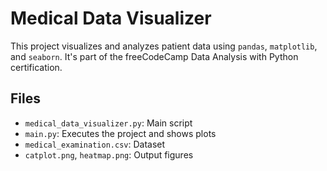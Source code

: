 # Medical Data Visualizer

This project visualizes and analyzes patient data using `pandas`, `matplotlib`, and `seaborn`. It's part of the freeCodeCamp Data Analysis with Python certification.

## Files

- `medical_data_visualizer.py`: Main script
- `main.py`: Executes the project and shows plots
- `medical_examination.csv`: Dataset
- `catplot.png`, `heatmap.png`: Output figures 

